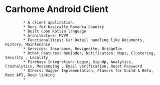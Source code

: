 # Carhome Android Client

            * A client application.
            * Runs for basically Romania Country
            * Built upon Kotlin language
            * Architecture: MVVM
            * Functionalities: Car Detail handling like Documents, History, Maintenance
            * Services: Insurance, Rovignette, BridgeTax
            * Other Features: Reminder, Notification, Maps, Clustering, Security , Locality
            * Firebase Integration: Login, SignUp, Analytics, Crashalytics, Messenging , Email verification, Reset Password
            * Others: Dagger Implementation, Flavors for build & Beta, Rest API, Deep linking
            * 
